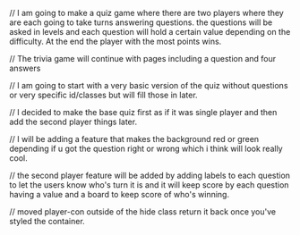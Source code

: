 // I am going to make a quiz game where there are two players where they are each going to take turns answering questions. the questions will be asked in levels and each question will hold a certain value depending on the difficulty. At the end the player with the most points wins.

// The trivia game will continue with pages including a question and four answers

// I am going to start with a very basic version of the quiz without questions or very specific id/classes but will fill those in later.

// I decided to make the base quiz first as if it was single player and then add the second player things later.

// I will be adding a feature that makes the background red or green depending if u got the question right or wrong which i think will look really cool.

// the second player feature will be added by adding labels to each question to let the users know who's turn it is and it will keep score by each question having a value and a board to keep score of who's winning.

// moved player-con outside of the hide class return it back once you've styled the container.
